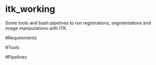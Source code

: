 # itk_working
Some tools and bash pipelines to run registrations, segmentations and image manipulations with ITK.

#Requirements

#Tools

#Pipelines
